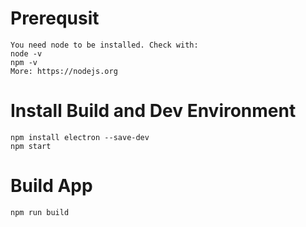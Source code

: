 # Prerequsit
```
You need node to be installed. Check with:
node -v
npm -v
More: https://nodejs.org
```

# Install Build and Dev Environment
```
npm install electron --save-dev
npm start
```

# Build App
```
npm run build
```
